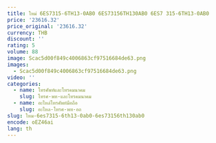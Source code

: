 ```yaml
---
title: ใหม่ 6ES7315-6TH13-0AB0 6ES73156TH130AB0 6ES7 315-6TH13-0AB0
price: '23616.32'
price_original: '23616.32'
currency: THB
discount: ''
rating: 5
volume: 88
image: Scac5d00f849c4006863cf97516684de63.png
images:
  - Scac5d00f849c4006863cf97516684de63.png
video: ''
categories:
  - name: โทรศัพท์และโทรคมนาคม
    slug: โทรศ-พท-และโทรคมนาคม
  - name: อะไหล่โทรศัพท์มือถือ
    slug: อะไหล-โทรศ-พท-อถ
slug: ใหม-6es7315-6th13-0ab0-6es73156th130ab0
encode: oEZ46ai
lang: th
---
```

  